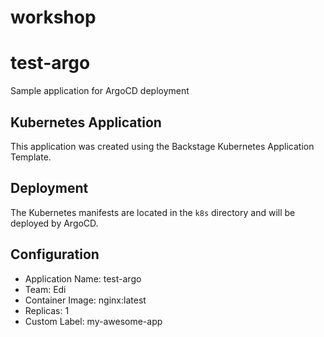 # workshop
# test-argo

Sample application for ArgoCD deployment

## Kubernetes Application

This application was created using the Backstage Kubernetes Application Template. 

## Deployment

The Kubernetes manifests are located in the `k8s` directory and will be deployed by ArgoCD.

## Configuration

- Application Name: test-argo
- Team: Edi
- Container Image: nginx:latest
- Replicas: 1
- Custom Label: my-awesome-app